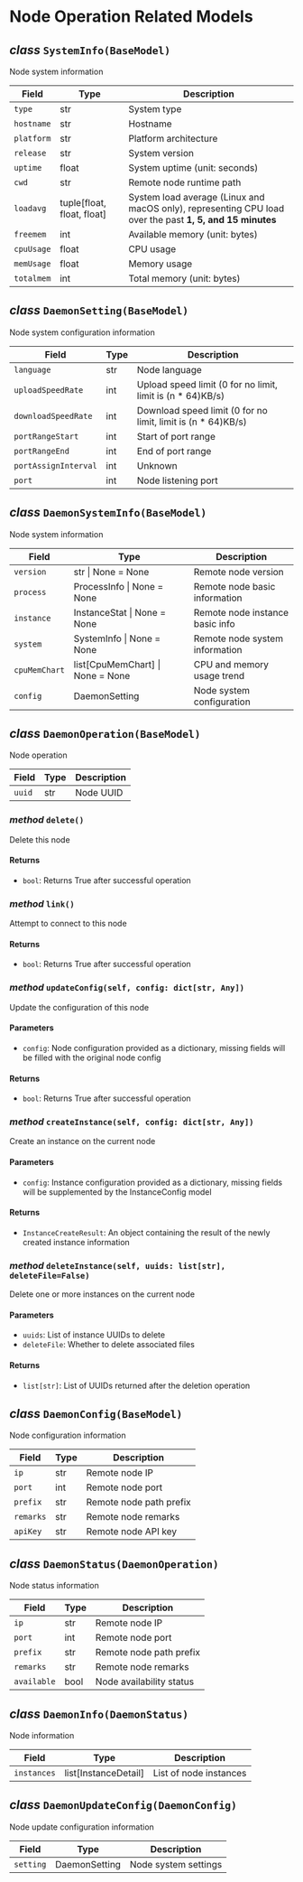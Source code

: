 # Node Operation Related Models

## _class_ `SystemInfo(BaseModel)`

Node system information

| Field      | Type                       | Description                                                                                              |
| ---------- | -------------------------- | -------------------------------------------------------------------------------------------------------- |
| `type`     | str                        | System type                                                                                              |
| `hostname` | str                        | Hostname                                                                                                 |
| `platform` | str                        | Platform architecture                                                                                    |
| `release`  | str                        | System version                                                                                           |
| `uptime`   | float                      | System uptime (unit: seconds)                                                                            |
| `cwd`      | str                        | Remote node runtime path                                                                                 |
| `loadavg`  | tuple[float, float, float] | System load average (Linux and macOS only), representing CPU load over the past **1, 5, and 15 minutes** |
| `freemem`  | int                        | Available memory (unit: bytes)                                                                           |
| `cpuUsage` | float                      | CPU usage                                                                                                |
| `memUsage` | float                      | Memory usage                                                                                             |
| `totalmem` | int                        | Total memory (unit: bytes)                                                                               |

## _class_ `DaemonSetting(BaseModel)`

Node system configuration information

| Field                | Type | Description                                                   |
| -------------------- | ---- | ------------------------------------------------------------- |
| `language`           | str  | Node language                                                 |
| `uploadSpeedRate`    | int  | Upload speed limit (0 for no limit, limit is (n \* 64)KB/s)   |
| `downloadSpeedRate`  | int  | Download speed limit (0 for no limit, limit is (n \* 64)KB/s) |
| `portRangeStart`     | int  | Start of port range                                           |
| `portRangeEnd`       | int  | End of port range                                             |
| `portAssignInterval` | int  | Unknown                                                       |
| `port`               | int  | Node listening port                                           |

## _class_ `DaemonSystemInfo(BaseModel)`

Node system information

| Field         | Type                             | Description                     |
| ------------- | -------------------------------- | ------------------------------- |
| `version`     | str \| None = None               | Remote node version             |
| `process`     | ProcessInfo \| None = None       | Remote node basic information   |
| `instance`    | InstanceStat \| None = None      | Remote node instance basic info |
| `system`      | SystemInfo \| None = None        | Remote node system information  |
| `cpuMemChart` | list[CpuMemChart] \| None = None | CPU and memory usage trend      |
| `config`      | DaemonSetting                    | Node system configuration       |

## _class_ `DaemonOperation(BaseModel)`

Node operation

| Field  | Type | Description |
| ------ | ---- | ----------- |
| `uuid` | str  | Node UUID   |

### _method_ `delete()`

Delete this node

#### Returns

- `bool`: Returns True after successful operation

### _method_ `link()`

Attempt to connect to this node

#### Returns

- `bool`: Returns True after successful operation

### _method_ `updateConfig(self, config: dict[str, Any])`

Update the configuration of this node

#### Parameters

- `config`: Node configuration provided as a dictionary, missing fields will be filled with the original node config

#### Returns

- `bool`: Returns True after successful operation

### _method_ `createInstance(self, config: dict[str, Any])`

Create an instance on the current node

#### Parameters

- `config`: Instance configuration provided as a dictionary, missing fields will be supplemented by the InstanceConfig model

#### Returns

- `InstanceCreateResult`: An object containing the result of the newly created instance information

### _method_ `deleteInstance(self, uuids: list[str], deleteFile=False)`

Delete one or more instances on the current node

#### Parameters

- `uuids`: List of instance UUIDs to delete
- `deleteFile`: Whether to delete associated files

#### Returns

- `list[str]`: List of UUIDs returned after the deletion operation

## _class_ `DaemonConfig(BaseModel)`

Node configuration information

| Field     | Type | Description             |
| --------- | ---- | ----------------------- |
| `ip`      | str  | Remote node IP          |
| `port`    | int  | Remote node port        |
| `prefix`  | str  | Remote node path prefix |
| `remarks` | str  | Remote node remarks     |
| `apiKey`  | str  | Remote node API key     |

## _class_ `DaemonStatus(DaemonOperation)`

Node status information

| Field       | Type | Description              |
| ----------- | ---- | ------------------------ |
| `ip`        | str  | Remote node IP           |
| `port`      | int  | Remote node port         |
| `prefix`    | str  | Remote node path prefix  |
| `remarks`   | str  | Remote node remarks      |
| `available` | bool | Node availability status |

## _class_ `DaemonInfo(DaemonStatus)`

Node information

| Field       | Type                 | Description            |
| ----------- | -------------------- | ---------------------- |
| `instances` | list[InstanceDetail] | List of node instances |

## _class_ `DaemonUpdateConfig(DaemonConfig)`

Node update configuration information

| Field     | Type          | Description          |
| --------- | ------------- | -------------------- |
| `setting` | DaemonSetting | Node system settings |
